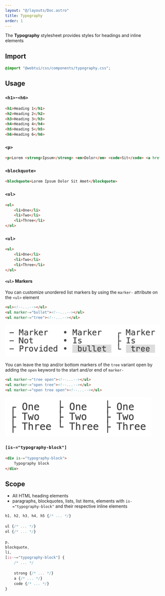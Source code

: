 ```yaml
---
layout: "@/layouts/Doc.astro"
title: Typography
order: 1
---
```


The **Typography** stylesheet provides styles for headings and inline elements

## Import

```css
@import "@webtui/css/components/typography.css";
```

## Usage

### `<h1>`-`<h6>`

```html
<h1>Heading 1</h1>
<h2>Heading 2</h2>
<h3>Heading 3</h3>
<h4>Heading 4</h4>
<h5>Heading 5</h5>
<h6>Heading 6</h6>
```

### `<p>`

```html
<p>Lorem <strong>Ipsum</strong> <em>Dolor</em> <code>Sit</code> <a href="https://example.com">Amet</a></p>
```

### `<blockquote>`

```html
<blockquote>Lorem Ipsum Dolor Sit Amet</blockquote>
```

### `<ol>`

```html
<ol>
    <li>One</li>
    <li>Two</li>
    <li>Three</li>
</ol>
```

### `<ul>`

```html
<ul>
    <li>One</li>
    <li>Two</li>
    <li>Three</li>
</ul>
```

#### `<ul>` Markers

You can customize unordered list markers by using the `marker-` attribute on the `<ul>` element

```html
<ul><!--...--></ul>
<ul marker-="bullet"><!--...--></ul>
<ul marker-="tree"><!--...--></ul>
```

![typography-list-markers.png](../../assets/typography-list-markers.png)

You can leave the top and/or bottom markers of the `tree` variant open by adding the `open` keyword to the start and/or end of `marker-`

```html
<ul marker-="tree open"><!--...--></ul>
<ul marker-="open tree"><!--...--></ul>
<ul marker-="open tree open"><!--...--></ul>
```

![typography-open-trees.png](../../assets/typography-open-trees.png)

### `[is-="typography-block"]`

```html
<div is-="typography-block">
    Typography block
</div>
```

## Scope

- All HTML heading elements
- paragraphs, blockquotes, lists, list items, elements with `is-="typography-block"` and their respective inline elements

```css
h1, h2, h3, h4, h5 {/* ... */}

ul {/* ... */}
ol {/* ... */}

p,
blockquote,
li,
[is-~="typography-block"] {
    /* ... */

    strong {/* ... */}
    a {/* ... */}
    code {/* ... */}
}
```
